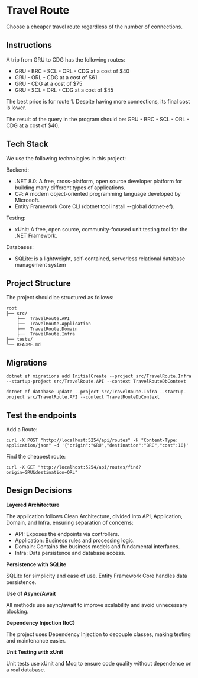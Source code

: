 # Travel Route
Choose a cheaper travel route regardless of the number of connections.

## Instructions ## 
A trip from GRU to CDG has the following routes:

- GRU - BRC - SCL - ORL - CDG at a cost of $40
- GRU - ORL - CDG at a cost of $61
- GRU - CDG at a cost of $75
- GRU - SCL - ORL - CDG at a cost of $45

The best price is for route 1. Despite having more connections, its final cost is lower.

The result of the query in the program should be: GRU - BRC - SCL - ORL - CDG at a cost of $40.

## Tech Stack ##
We use the following technologies in this project:

Backend:

- .NET 8.0: A free, cross-platform, open source developer platform for building many different types of applications.
- C#: A modern object-oriented programming language developed by Microsoft.
- Entity Framework Core CLI (dotnet tool install --global dotnet-ef).

Testing:
- xUnit: A free, open source, community-focused unit testing tool for the .NET Framework.

Databases:
- SQLite: is a lightweight, self-contained, serverless relational database management system

## Project Structure ##
The project should be structured as follows:

```
root
├── src/
    ├──  TravelRoute.API
    ├──  TravelRoute.Application
    ├──  TravelRoute.Domain
    ├──  TravelRoute.Infra
├── tests/
└── README.md
```

## Migrations ##
```
dotnet ef migrations add InitialCreate --project src/TravelRoute.Infra --startup-project src/TravelRoute.API --context TravelRouteDbContext
```

```
dotnet ef database update --project src/TravelRoute.Infra --startup-project src/TravelRoute.API --context TravelRouteDbContext
```

## Test the endpoints ##
Add a Route:
```
curl -X POST "http://localhost:5254/api/routes" -H "Content-Type: application/json" -d '{"origin":"GRU","destination":"BRC","cost":10}'
```

Find the cheapest route:
```
curl -X GET "http://localhost:5254/api/routes/find?origin=GRU&destination=ORL"
```

## Design Decisions ##
**Layered Architecture**

The application follows Clean Architecture, divided into API, Application, Domain, and Infra, ensuring separation of concerns:

- API: Exposes the endpoints via controllers.
- Application: Business rules and processing logic.
- Domain: Contains the business models and fundamental interfaces.
- Infra: Data persistence and database access.

**Persistence with SQLite**

SQLite for simplicity and ease of use. Entity Framework Core handles data persistence.

**Use of Async/Await**

All methods use async/await to improve scalability and avoid unnecessary blocking.

**Dependency Injection (IoC)**

The project uses Dependency Injection to decouple classes, making testing and maintenance easier.

**Unit Testing with xUnit**

Unit tests use xUnit and Moq to ensure code quality without dependence on a real database.
